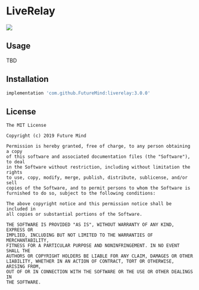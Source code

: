 # LiveRelay
[![](https://jitpack.io/v/FutureMind/liverelay.svg)](https://jitpack.io/#FutureMind/liverelay)

## Usage

TBD

## Installation

```gradle
implementation 'com.github.FutureMind:liverelay:3.0.0'
```

## License

    The MIT License
    
    Copyright (c) 2019 Future Mind
    
    Permission is hereby granted, free of charge, to any person obtaining a copy
    of this software and associated documentation files (the "Software"), to deal
    in the Software without restriction, including without limitation the rights
    to use, copy, modify, merge, publish, distribute, sublicense, and/or sell
    copies of the Software, and to permit persons to whom the Software is
    furnished to do so, subject to the following conditions:
    
    The above copyright notice and this permission notice shall be included in
    all copies or substantial portions of the Software.
    
    THE SOFTWARE IS PROVIDED "AS IS", WITHOUT WARRANTY OF ANY KIND, EXPRESS OR
    IMPLIED, INCLUDING BUT NOT LIMITED TO THE WARRANTIES OF MERCHANTABILITY,
    FITNESS FOR A PARTICULAR PURPOSE AND NONINFRINGEMENT. IN NO EVENT SHALL THE
    AUTHORS OR COPYRIGHT HOLDERS BE LIABLE FOR ANY CLAIM, DAMAGES OR OTHER
    LIABILITY, WHETHER IN AN ACTION OF CONTRACT, TORT OR OTHERWISE, ARISING FROM,
    OUT OF OR IN CONNECTION WITH THE SOFTWARE OR THE USE OR OTHER DEALINGS IN
    THE SOFTWARE.
